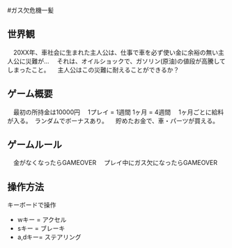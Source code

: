 #ガス欠危機一髪

## 世界観
　20XX年、車社会に生まれた主人公は、仕事で車を必ず使い金に余裕の無い主人公に災難が...
　それは、オイルショックで、ガソリン(原油)の値段が高騰してしまったこと。
　主人公はこの災難に耐えることができるか？
## ゲーム概要
　最初の所持金は10000円
　1プレイ = 1週間 1ヶ月 = 4週間
　1ヶ月ごとに給料が入る。　ランダムでボーナスあり。
　貯めたお金で、車・パーツが買える。
## ゲームルール
　金がなくなったらGAMEOVER
　プレイ中にガス欠になったらGAMEOVER
## 操作方法
キーボードで操作
- wキー  = アクセル
- sキー  = ブレーキ　
- a,dキー= ステアリング
　
